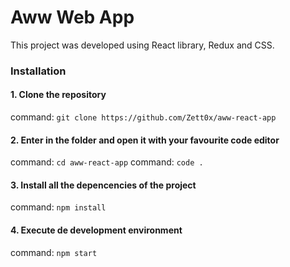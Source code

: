 # Aww Web App

This project was developed using React library, Redux and CSS.

### Installation

#### 1. Clone the repository

command: `git clone https://github.com/Zett0x/aww-react-app`

#### 2. Enter in the folder and open it with your favourite code editor

command: `cd aww-react-app`
command: `code .`

#### 3. Install all the depencencies of the project

command: `npm install`

#### 4. Execute de development environment

command: `npm start`
